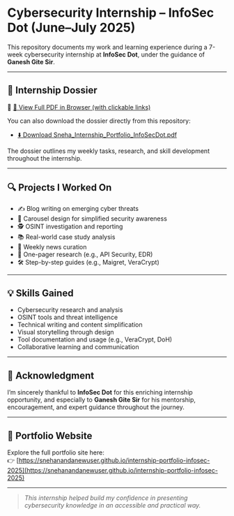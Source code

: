 # Cybersecurity Internship – InfoSec Dot (June–July 2025)

This repository documents my work and learning experience during a 7-week cybersecurity internship at **InfoSec Dot**, under the guidance of **Ganesh Gite Sir**.

---

## 📘 Internship Dossier

🔗 [📄 View Full PDF in Browser (with clickable links)](https://snehanandanewuser.github.io/internship-portfolio-infosec-2025/Sneha_Internship_Portfolio_InfoSecDot.pdf)

You can also download the dossier directly from this repository:
- [⬇️ Download Sneha_Internship_Portfolio_InfoSecDot.pdf](Sneha_Internship_Portfolio_InfoSecDot.pdf)

The dossier outlines my weekly tasks, research, and skill development throughout the internship.

---

## 🔍 Projects I Worked On

- ✍️ Blog writing on emerging cyber threats  
- 🎨 Carousel design for simplified security awareness  
- 🕵️ OSINT investigation and reporting  
- 📚 Real-world case study analysis  
- 📰 Weekly news curation  
- 📄 One-pager research (e.g., API Security, EDR)  
- 🛠 Step-by-step guides (e.g., Maigret, VeraCrypt)

---

## 💡 Skills Gained

- Cybersecurity research and analysis  
- OSINT tools and threat intelligence  
- Technical writing and content simplification  
- Visual storytelling through design  
- Tool documentation and usage (e.g., VeraCrypt, DoH)  
- Collaborative learning and communication

---

## 🙏 Acknowledgment

I’m sincerely thankful to **InfoSec Dot** for this enriching internship opportunity, and especially to **Ganesh Gite Sir** for his mentorship, encouragement, and expert guidance throughout the journey.

---

## 🔗 Portfolio Website

Explore the full portfolio site here:  
👉 [https://snehanandanewuser.github.io/internship-portfolio-infosec-2025](https://snehanandanewuser.github.io/internship-portfolio-infosec-2025)

---


> *This internship helped build my confidence in presenting cybersecurity knowledge in an accessible and practical way.*  
